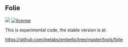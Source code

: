 ## Folie

![](https://img.shields.io/badge/work-In_Progress-red.svg)
[![license](https://img.shields.io/github/license/jeelabs/folie.svg)]()

This is experimental code, the stable version is at:

<https://github.com/jeelabs/embello/tree/master/tools/folie>
